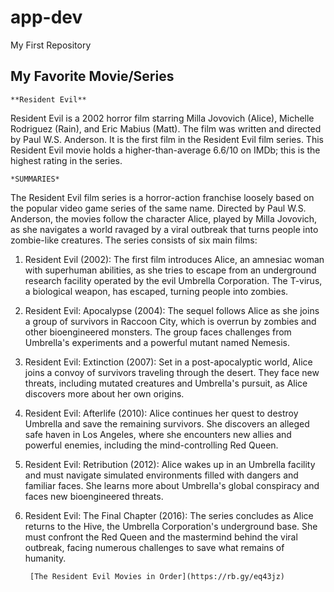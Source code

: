 # app-dev
My First Repository

## My Favorite Movie/Series
	**Resident Evil**

  Resident Evil is a 2002 horror film starring Milla Jovovich (Alice), Michelle Rodriguez (Rain), and Eric Mabius (Matt). The film was written and directed by Paul W.S. Anderson. It is the first film in the Resident Evil film series. This Resident Evil movie holds a higher-than-average 6.6/10 on IMDb; this is the highest rating in the series.

    *SUMMARIES*
  The Resident Evil film series is a horror-action franchise loosely based on the popular video game series of the same name. Directed by Paul W.S. Anderson, the movies follow the character Alice, played by Milla Jovovich, as she navigates a world ravaged by a viral outbreak that turns people into zombie-like creatures. The series consists of six main films:

1. Resident Evil (2002): The first film introduces Alice, an amnesiac woman with superhuman abilities, as she tries to escape from an underground research facility operated by the evil Umbrella Corporation. The T-virus, a biological weapon, has escaped, turning people into zombies.

2. Resident Evil: Apocalypse (2004): The sequel follows Alice as she joins a group of survivors in Raccoon City, which is overrun by zombies and other bioengineered monsters. The group faces challenges from Umbrella's experiments and a powerful mutant named Nemesis.

3. Resident Evil: Extinction (2007): Set in a post-apocalyptic world, Alice joins a convoy of survivors traveling through the desert. They face new threats, including mutated creatures and Umbrella's pursuit, as Alice discovers more about her own origins.

4. Resident Evil: Afterlife (2010): Alice continues her quest to destroy Umbrella and save the remaining survivors. She discovers an alleged safe haven in Los Angeles, where she encounters new allies and powerful enemies, including the mind-controlling Red Queen.

5. Resident Evil: Retribution (2012): Alice wakes up in an Umbrella facility and must navigate simulated environments filled with dangers and familiar faces. She learns more about Umbrella's global conspiracy and faces new bioengineered threats.

6. Resident Evil: The Final Chapter (2016): The series concludes as Alice returns to the Hive, the Umbrella Corporation's underground base. She must confront the Red Queen and the mastermind behind the viral outbreak, facing numerous challenges to save what remains of humanity.


        [The Resident Evil Movies in Order](https://rb.gy/eq43jz)
